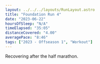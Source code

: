 ```yaml
---
layout: ../../../layouts/RunLayout.astro
title: "Foundation Run 4"
date: "2023-06-22"
hoursOfSleep: "N/A"
timeElapsed: "35:05"
distanceCovered: "4.00"
averagePace: "8:46"
tags: ["2023 - Offseason 1", "Workout"]
---
```


Recovering after the half marathon.
